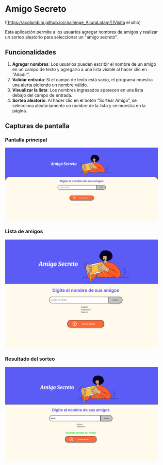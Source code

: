 # Amigo Secreto
![https://acolombini.github.io/challenge_AlluraLatam/](Visita el sitio)

Esta aplicación permite a los usuarios agregar nombres de amigos y realizar un sorteo aleatorio para seleccionar un "amigo secreto".

## Funcionalidades

1. **Agregar nombres**: Los usuarios pueden escribir el nombre de un amigo en un campo de texto y agregarlo a una lista visible al hacer clic en "Añadir".
2. **Validar entrada**: Si el campo de texto está vacío, el programa muestra una alerta pidiendo un nombre válido.
3. **Visualizar la lista**: Los nombres ingresados aparecen en una lista debajo del campo de entrada.
4. **Sorteo aleatorio**: Al hacer clic en el botón "Sortear Amigo", se selecciona aleatoriamente un nombre de la lista y se muestra en la página.

## Capturas de pantalla

### Pantalla principal

![Pantalla principal](assets/captures/home.png)

### Lista de amigos

![Lista de amigos](assets/captures/lista_amigos.png)

### Resultado del sorteo

![Resultado del sorteo](assets/captures/resultado_sorteo.png)

